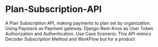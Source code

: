 # Plan-Subscription-API
A Plan Subscription API, making payments to plan set by organization. Using Paystack as Payment gateway. Django-Rest-Knox as User Token Authorization and Authentication.
Use Case Scenerio: This API mimics Decoder Subscription Method and WorkFlow but for a product
